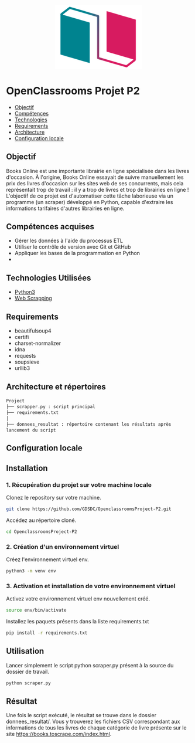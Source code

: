 <h3 align="center">
    <img alt="Logo" title="#logo" width="236px" src="/assets/1600779540759_Online bookstore-01.png">
    <br>
</h3>

# OpenClassrooms Projet P2

- [Objectif](#obj)
- [Compétences](#competences)
- [Technologies](#techs)
- [Requirements](#reqs)
- [Architecture](#architecture)
- [Configuration locale](#localconfig)

<a id="obj"></a>

## Objectif

Books Online est une importante librairie en ligne spécialisée dans les livres d'occasion.
À l'origine, Books Online essayait de suivre manuellement les prix des livres d'occasion sur les sites web de ses
concurrents, mais cela représentait trop de travail : il y a trop de livres et trop de librairies en ligne !
L'objectif de ce projet est d'automatiser cette tâche laborieuse via un programme (un scraper) développé en Python,
capable d'extraire les informations tarifaires d'autres librairies en ligne.

<a id="competences"></a>

## Compétences acquises

- Gérer les données à l'aide du processus ETL
- Utiliser le contrôle de version avec Git et GitHub
- Appliquer les bases de la programmation en Python
-

<a id="techs"></a>

## Technologies Utilisées

- [Python3](https://www.python.org/)
- [Web Scrapping](https://fr.wikipedia.org/wiki/Web_scraping)

<a id="reqs"></a>

## Requirements

- beautifulsoup4
- certifi
- charset-normalizer
- idna
- requests
- soupsieve
- urllib3

<a id="architecture"></a>

## Architecture et répertoires

```
Project
├── scrapper.py : script principal
├── requirements.txt
│
├── donnees_resultat : répertoire contenant les résultats après lancement du script

```

<a id="localconfig"></a>

## Configuration locale

## Installation

### 1. Récupération du projet sur votre machine locale

Clonez le repository sur votre machine.

```bash
git clone https://github.com/GDSDC/OpenclassroomsProject-P2.git
```

Accédez au répertoire cloné.
```bash
cd OpenclassroomsProject-P2
```

### 2. Création d'un environnement virtuel

Créez l'environnement virtuel env.

```bash
python3 -m venv env
```

### 3. Activation et installation de votre environnement virtuel

Activez votre environnement virtuel env nouvellement créé.

```bash
source env/bin/activate
```

Installez les paquets présents dans la liste requirements.txt

```bash
pip install -r requirements.txt
```

## Utilisation

Lancer simplement le script python scraper.py présent à la source du dossier de travail.

```bash
python scraper.py
```

## Résultat

Une fois le script exécuté, le résultat se trouve dans le dossier donnees_resultat/.
Vous y trouverez les fichiers CSV correspondant aux informations de tous les livres de chaque catégorie de livre
présente sur le site https://books.toscrape.com/index.html. 


